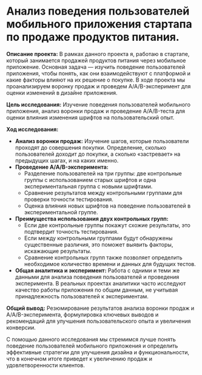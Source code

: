 # Анализ поведения пользователей мобильного приложения стартапа по продаже продуктов питания.

**Описание проекта:** В рамках данного проекта я, работаю в стартапе, который занимается продажей продуктов питания через мобильное приложение. Основная задача — изучить поведение пользователей приложения, чтобы понять, как они взаимодействуют с платформой и какие факторы влияют на их решение о покупке. В ходе проекта мы проанализируем воронку продаж и проведем A/A/B-эксперимент для оценки изменений в дизайне приложения.

**Цель исследования:** Изучение поведения пользователей мобильного приложения, анализ воронки продаж и проведение A/A/B-теста для оценки влияния изменения шрифтов на пользовательский опыт.

**Ход исследования:**

- **Анализ воронки продаж:** Изучение шагов, которые пользователи проходят до совершения покупки. Определение, сколько пользователей доходит до покупки, а сколько «застревает» на предыдущих шагах, и на каких именно.
- **Проведение A/A/B-эксперимента:** 
  - Разделение пользователей на три группы: две контрольные группы с использованием старых шрифтов и одна экспериментальная группа с новыми шрифтами.
  - Сравнение результатов между контрольными группами для проверки точности тестирования.
  - Оценка влияния новых шрифтов на поведение пользователей в экспериментальной группе.
- **Преимущества использования двух контрольных групп:** 
  - Если две контрольные группы покажут схожие результаты, это подтвердит точность тестирования.
  - Если между контрольными группами будут обнаружены существенные различия, это поможет выявить факторы, искажающие результаты.
  - Сравнение контрольных групп также позволяет определить необходимое количество времени и данных для будущих тестов.
- **Общая аналитика и эксперимент:** Работа с одними и теми же данными для анализа поведения пользователей и проведения эксперимента. В реальных проектах аналитики часто исследуют качество работы приложения по общим данным, не учитывая принадлежность пользователей к экспериментам.

**Общий вывод:** Резюмирование результатов анализа воронки продаж и A/A/B-эксперимента, формулировка ключевых выводов и рекомендаций для улучшения пользовательского опыта и увеличения конверсии.

С помощью данного исследования мы стремимся лучше понять поведение пользователей мобильного приложения и определить эффективные стратегии для улучшения дизайна и функциональности, что в конечном итоге приведет к увеличению продаж и удовлетворенности клиентов.

